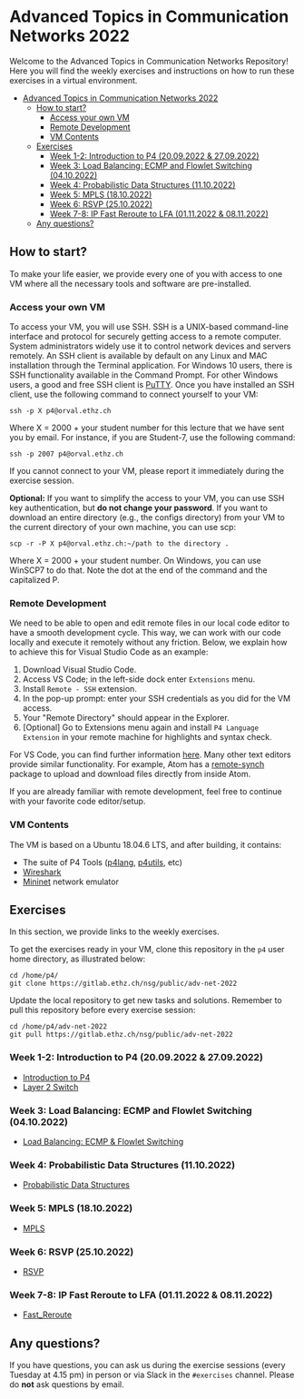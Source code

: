 # Advanced Topics in Communication Networks 2022

Welcome to the Advanced Topics in Communication Networks Repository!
Here you will find the weekly exercises and instructions on how to run these exercises in a virtual environment.

<!-- TOC depthTo:3 -->

- [Advanced Topics in Communication Networks 2022](#advanced-topics-in-communication-networks-2022)
  - [How to start?](#how-to-start)
    - [Access your own VM](#access-your-own-vm)
    - [Remote Development](#remote-development)
    - [VM Contents](#vm-contents)
  - [Exercises](#exercises)
    - [Week 1-2: Introduction to P4 (20.09.2022 & 27.09.2022)](#week-1-2-introduction-to-p4-20092022--27092022)
    - [Week 3: Load Balancing: ECMP and Flowlet Switching (04.10.2022)](#week-3-load-balancing-ecmp-and-flowlet-switching-04102022)
    - [Week 4: Probabilistic Data Structures (11.10.2022)](#week-4-probabilistic-data-structures-11102022)
    - [Week 5: MPLS (18.10.2022)](#week-5-mpls-18102022)
    - [Week 6: RSVP (25.10.2022)](#week-6-rsvp-25102022)
    - [Week 7-8: IP Fast Reroute to LFA (01.11.2022 & 08.11.2022)](#week-7-8-ip-fast-reroute-to-lfa-01112022--08112022)
  - [Any questions?](#any-questions)

<!-- /TOC -->

## How to start?

To make your life easier, we provide every one of you with access to one VM where all the necessary tools and software are pre-installed.

### Access your own VM

To access your VM, you will use SSH. SSH is a UNIX-based command-line interface and protocol for securely getting access
to a remote computer. System administrators widely use it to control network devices
and servers remotely. An SSH client is available by default on any Linux and MAC installation
through the Terminal application. For Windows 10 users, there is SSH functionality available in the Command Prompt. For other Windows users, a good and free SSH client is [PuTTY](https://www.chiark.greenend.org.uk/~sgtatham/putty/).
Once you have installed an SSH client, use the following command to connect yourself to your
VM:

```
ssh -p X p4@orval.ethz.ch
```

Where X = 2000 + your student number for this lecture that we have sent you by email.
For instance, if you are Student-7, use the following command:

```
ssh -p 2007 p4@orval.ethz.ch
```

If you cannot connect to your VM,
please report it immediately during the exercise session.

**Optional:**
If you want to simplify the access to your VM, you can use SSH key authentication, but **do not change your
password**. If you want to download an entire directory (e.g., the configs directory) from your
VM to the current directory of your own machine, you can use scp:

```
scp -r -P X p4@orval.ethz.ch:~/path to the directory .
```

Where X = 2000 + your student number. On Windows, you can use WinSCP7 to do that. Note the
dot at the end of the command and the capitalized P.

### Remote Development

We need to be able to open and edit remote files in our local code editor to have a smooth development cycle. This way, we can work with our code locally and execute it remotely without any friction. Below, we explain how to achieve this for Visual Studio Code as an example:

1) Download Visual Studio Code.
2) Access VS Code; in the left-side dock enter `Extensions` menu.
3) Install `Remote - SSH` extension.
4) In the pop-up prompt: enter your SSH credentials as you did for the VM access.
5) Your "Remote Directory" should appear in the Explorer.
6) [Optional] Go to Extensions menu again and install `P4 Language Extension` in your remote machine for highlights and syntax check.

For VS Code, you can find further information [here](https://code.visualstudio.com/docs/remote/ssh).
Many other text editors provide similar functionality. For example, Atom has a [remote-synch](https://atom.io/packages/remote-sync) package to upload and download files directly from inside Atom.

If you are already familiar with remote development, feel free to continue with your favorite code editor/setup.

### VM Contents

The VM is based on a Ubuntu 18.04.6 LTS, and after building, it contains:

* The suite of P4 Tools ([p4lang](https://github.com/p4lang/), [p4utils](https://github.com/nsg-ethz/p4-utils), etc)
* [Wireshark](https://www.wireshark.org/)
* [Mininet](http://mininet.org/) network emulator

## Exercises

In this section, we provide links to the weekly exercises.

To get the exercises ready in your VM, clone this repository in the `p4` user home directory, as illustrated below:

```
cd /home/p4/
git clone https://gitlab.ethz.ch/nsg/public/adv-net-2022
```

Update the local repository to get new tasks and solutions.
Remember to pull this repository before every exercise session:

```
cd /home/p4/adv-net-2022
git pull https://gitlab.ethz.ch/nsg/public/adv-net-2022
```

### Week 1-2: Introduction to P4 (20.09.2022 & 27.09.2022)

* [Introduction to P4](./01-P4_Introduction)
* [Layer 2 Switch](./02-L2_Switching)

### Week 3: Load Balancing: ECMP and Flowlet Switching (04.10.2022)

 * [Load Balancing: ECMP & Flowlet Switching](./03-Load_Balancing)

### Week 4: Probabilistic Data Structures (11.10.2022)

 * [Probabilistic Data Structures](./04-Probabilistic_Data_Structures)

### Week 5: MPLS (18.10.2022)

 * [MPLS](./05-MPLS)

 ### Week 6: RSVP (25.10.2022)

 * [RSVP](./06-RSVP)

### Week 7-8: IP Fast Reroute to LFA (01.11.2022 & 08.11.2022)

 * [Fast_Reroute](./07-Fast_reroute)

## Any questions?

If you have questions, you can ask us during the exercise sessions (every Tuesday at 4.15 pm) in person or via Slack in the `#exercises` channel. Please do **not** ask questions by email.
